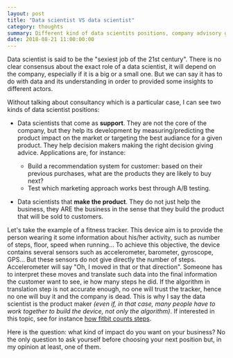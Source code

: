 ```yaml
---
layout: post
title: "Data scientist VS data scientist"
category: thoughts
summary: Different kind of data scientits positions, company advisory guy or central actor
date: 2018-08-21 11:00:00:00
---
```



Data scientist is said to be the "sexiest job of the 21st century". There is no clear consensus about the exact role of a data scientist, it will depend on the company, especially if it is a big or a small one. But we can say it has to do with data and its understanding in order to provided some insights to different actors.

Without talking about consultancy which is a particular case, I can see two kinds of data scientist positions:

- Data scientists that come as **support**. They are not the core of the company, but they help its development by measuring/predicting the product impact on the market or targeting the best audiance for a given product. They help decision makers making the right decision giving advice. Applications are, for instance:
    - Build a recommendation system for customer: based on their previous purchases, what are the products they are likely to buy next?
    - Test which marketing approach works best through A/B testing.

- Data scientists that **make the product**. They do not just help the business, they ARE the business in the sense that they build the product that will be sold to customers.

Let's take the example of a fitness tracker. This device aim is to provide the person wearing it some information about his/her activity, such as number of steps, floor, speed when running... To achieve this objective, the device contains several sensors such as accelerometer, barometer, gyroscope, GPS... But these sensors do not give directly the number of steps. Accelerometer will say "Oh, I moved in that or that direction". Someone has to interpret these moves and translate such data into the final information the customer want to see, ie how many steps he did. If the algorithm in translation step is not accurate enough, no one will trust the tracker, hence no one will buy it and the company is dead. This is why I say the data scientist is the product maker _(even if, in that case, many people have to work together to build the device, not only the algorithm)_. If interested in this topic, see for instance [how fitbit counts steps](https://help.fitbit.com/articles/en_US/Help_article/1141#steps).

Here is the question: what kind of impact do you want on your business? No the only question to ask yourself before choosing your next position but, in my opinion at least, one of them.
